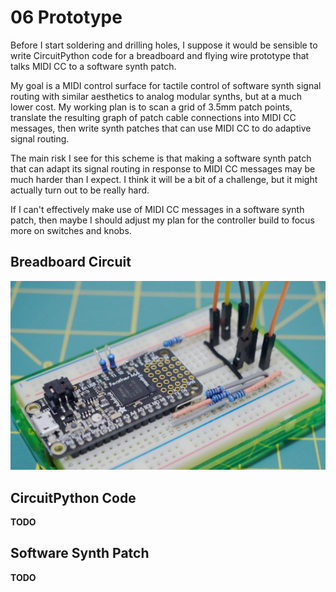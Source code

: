 <!-- SPDX-License-Identifier: CC-BY-SA-4.0 OR MIT -->
<!-- SPDX-FileCopyrightText: Copyright 2024 Sam Blenny -->
# 06 Prototype

Before I start soldering and drilling holes, I suppose it would be sensible to
write CircuitPython code for a breadboard and flying wire prototype that talks
MIDI CC to a software synth patch.

My goal is a MIDI control surface for tactile control of software synth signal
routing with similar aesthetics to analog modular synths, but at a much lower
cost. My working plan is to scan a grid of 3.5mm patch points, translate the
resulting graph of patch cable connections into MIDI CC messages, then write
synth patches that can use MIDI CC to do adaptive signal routing.

The main risk I see for this scheme is that making a software synth patch that
can adapt its signal routing in response to MIDI CC messages may be much harder
than I expect. I think it will be a bit of a challenge, but it might actually
turn out to be really hard.

If I can't effectively make use of MIDI CC messages in a software synth patch,
then maybe I should adjust my plan for the controller build to focus more on
switches and knobs.


## Breadboard Circuit

![Breadboard with Feather M4 Express, 10k resistors, and wires](breadboard-feather-M4-10k.jpeg)


## CircuitPython Code

**TODO**


## Software Synth Patch

**TODO**
